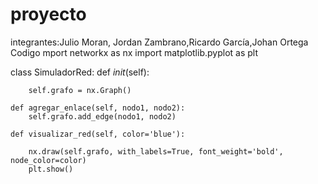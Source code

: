 # proyecto
integrantes:Julio Moran, Jordan Zambrano,Ricardo García,Johan Ortega
Codigo
mport networkx as nx
import matplotlib.pyplot as plt

class SimuladorRed:
    def _init_(self):

        self.grafo = nx.Graph()

    def agregar_enlace(self, nodo1, nodo2):
        self.grafo.add_edge(nodo1, nodo2)

    def visualizar_red(self, color='blue'):

        nx.draw(self.grafo, with_labels=True, font_weight='bold', node_color=color)
        plt.show()

